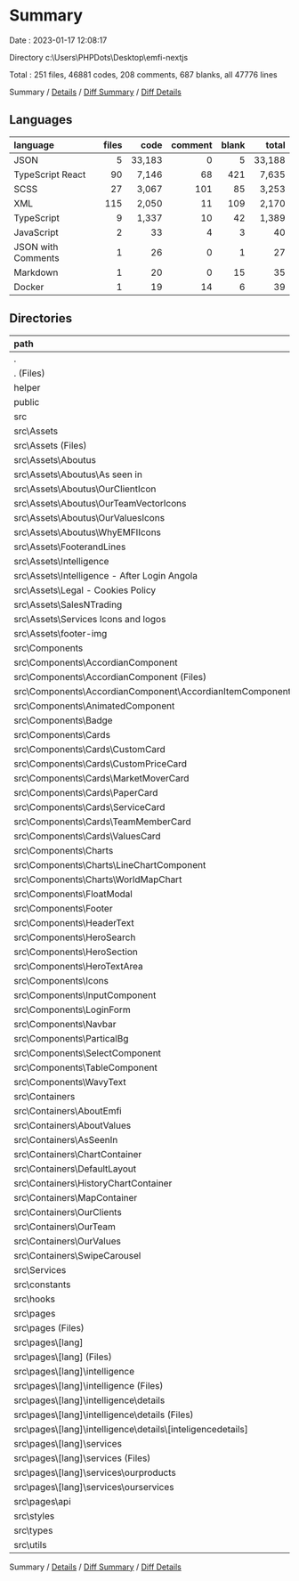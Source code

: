 # Summary

Date : 2023-01-17 12:08:17

Directory c:\\Users\\PHPDots\\Desktop\\emfi-nextjs

Total : 251 files,  46881 codes, 208 comments, 687 blanks, all 47776 lines

Summary / [Details](details.md) / [Diff Summary](diff.md) / [Diff Details](diff-details.md)

## Languages
| language | files | code | comment | blank | total |
| :--- | ---: | ---: | ---: | ---: | ---: |
| JSON | 5 | 33,183 | 0 | 5 | 33,188 |
| TypeScript React | 90 | 7,146 | 68 | 421 | 7,635 |
| SCSS | 27 | 3,067 | 101 | 85 | 3,253 |
| XML | 115 | 2,050 | 11 | 109 | 2,170 |
| TypeScript | 9 | 1,337 | 10 | 42 | 1,389 |
| JavaScript | 2 | 33 | 4 | 3 | 40 |
| JSON with Comments | 1 | 26 | 0 | 1 | 27 |
| Markdown | 1 | 20 | 0 | 15 | 35 |
| Docker | 1 | 19 | 14 | 6 | 39 |

## Directories
| path | files | code | comment | blank | total |
| :--- | ---: | ---: | ---: | ---: | ---: |
| . | 251 | 46,881 | 208 | 687 | 47,776 |
| . (Files) | 8 | 10,697 | 18 | 28 | 10,743 |
| helper | 1 | 5 | 8 | 2 | 15 |
| public | 8 | 11,333 | 0 | 7 | 11,340 |
| src | 234 | 24,846 | 182 | 650 | 25,678 |
| src\\Assets | 108 | 2,009 | 11 | 103 | 2,123 |
| src\\Assets (Files) | 33 | 431 | 3 | 32 | 466 |
| src\\Assets\\Aboutus | 32 | 519 | 0 | 32 | 551 |
| src\\Assets\\Aboutus\\As seen in | 12 | 42 | 0 | 12 | 54 |
| src\\Assets\\Aboutus\\OurClientIcon | 8 | 52 | 0 | 8 | 60 |
| src\\Assets\\Aboutus\\OurTeamVectorIcons | 5 | 149 | 0 | 5 | 154 |
| src\\Assets\\Aboutus\\OurValuesIcons | 4 | 24 | 0 | 4 | 28 |
| src\\Assets\\Aboutus\\WhyEMFIIcons | 3 | 252 | 0 | 3 | 255 |
| src\\Assets\\FooterandLines | 17 | 213 | 4 | 15 | 232 |
| src\\Assets\\Intelligence | 1 | 3 | 0 | 1 | 4 |
| src\\Assets\\Intelligence - After Login Angola | 5 | 27 | 0 | 5 | 32 |
| src\\Assets\\Legal - Cookies Policy | 2 | 6 | 0 | 2 | 8 |
| src\\Assets\\SalesNTrading | 3 | 591 | 0 | 3 | 594 |
| src\\Assets\\Services Icons and logos | 8 | 36 | 0 | 8 | 44 |
| src\\Assets\\footer-img | 7 | 183 | 4 | 5 | 192 |
| src\\Components | 58 | 13,790 | 46 | 265 | 14,101 |
| src\\Components\\AccordianComponent | 2 | 73 | 1 | 9 | 83 |
| src\\Components\\AccordianComponent (Files) | 1 | 48 | 1 | 5 | 54 |
| src\\Components\\AccordianComponent\\AccordianItemComponent.tsx | 1 | 25 | 0 | 4 | 29 |
| src\\Components\\AnimatedComponent | 3 | 126 | 36 | 26 | 188 |
| src\\Components\\Badge | 1 | 14 | 0 | 4 | 18 |
| src\\Components\\Cards | 7 | 234 | 2 | 26 | 262 |
| src\\Components\\Cards\\CustomCard | 1 | 16 | 0 | 5 | 21 |
| src\\Components\\Cards\\CustomPriceCard | 1 | 44 | 0 | 4 | 48 |
| src\\Components\\Cards\\MarketMoverCard | 1 | 80 | 2 | 3 | 85 |
| src\\Components\\Cards\\PaperCard | 1 | 22 | 0 | 3 | 25 |
| src\\Components\\Cards\\ServiceCard | 1 | 20 | 0 | 4 | 24 |
| src\\Components\\Cards\\TeamMemberCard | 1 | 40 | 0 | 3 | 43 |
| src\\Components\\Cards\\ValuesCard | 1 | 12 | 0 | 4 | 16 |
| src\\Components\\Charts | 3 | 11,418 | 1 | 10 | 11,429 |
| src\\Components\\Charts\\LineChartComponent | 1 | 98 | 1 | 7 | 106 |
| src\\Components\\Charts\\WorldMapChart | 2 | 11,320 | 0 | 3 | 11,323 |
| src\\Components\\FloatModal | 1 | 19 | 0 | 4 | 23 |
| src\\Components\\Footer | 1 | 108 | 0 | 3 | 111 |
| src\\Components\\HeaderText | 1 | 11 | 0 | 4 | 15 |
| src\\Components\\HeroSearch | 1 | 71 | 0 | 8 | 79 |
| src\\Components\\HeroSection | 5 | 532 | 0 | 24 | 556 |
| src\\Components\\HeroTextArea | 1 | 34 | 0 | 4 | 38 |
| src\\Components\\Icons | 23 | 662 | 3 | 96 | 761 |
| src\\Components\\InputComponent | 3 | 85 | 0 | 12 | 97 |
| src\\Components\\LoginForm | 1 | 80 | 1 | 8 | 89 |
| src\\Components\\Navbar | 1 | 62 | 1 | 5 | 68 |
| src\\Components\\ParticalBg | 1 | 115 | 0 | 4 | 119 |
| src\\Components\\SelectComponent | 1 | 37 | 1 | 5 | 43 |
| src\\Components\\TableComponent | 1 | 47 | 0 | 6 | 53 |
| src\\Components\\WavyText | 1 | 62 | 0 | 7 | 69 |
| src\\Containers | 11 | 451 | 6 | 45 | 502 |
| src\\Containers\\AboutEmfi | 1 | 60 | 0 | 4 | 64 |
| src\\Containers\\AboutValues | 1 | 35 | 0 | 3 | 38 |
| src\\Containers\\AsSeenIn | 1 | 6 | 0 | 4 | 10 |
| src\\Containers\\ChartContainer | 1 | 31 | 0 | 4 | 35 |
| src\\Containers\\DefaultLayout | 1 | 17 | 0 | 3 | 20 |
| src\\Containers\\HistoryChartContainer | 1 | 154 | 0 | 6 | 160 |
| src\\Containers\\MapContainer | 1 | 29 | 3 | 4 | 36 |
| src\\Containers\\OurClients | 1 | 12 | 1 | 4 | 17 |
| src\\Containers\\OurTeam | 1 | 6 | 0 | 4 | 10 |
| src\\Containers\\OurValues | 1 | 6 | 0 | 4 | 10 |
| src\\Containers\\SwipeCarousel | 1 | 95 | 2 | 5 | 102 |
| src\\Services | 2 | 51 | 1 | 8 | 60 |
| src\\constants | 5 | 3,175 | 0 | 44 | 3,219 |
| src\\hooks | 1 | 22 | 7 | 2 | 31 |
| src\\pages | 19 | 1,600 | 10 | 93 | 1,703 |
| src\\pages (Files) | 2 | 33 | 0 | 6 | 39 |
| src\\pages\\[lang] | 16 | 1,557 | 9 | 84 | 1,650 |
| src\\pages\\[lang] (Files) | 8 | 1,069 | 0 | 41 | 1,110 |
| src\\pages\\[lang]\\intelligence | 3 | 239 | 3 | 17 | 259 |
| src\\pages\\[lang]\\intelligence (Files) | 1 | 55 | 0 | 8 | 63 |
| src\\pages\\[lang]\\intelligence\\details | 2 | 184 | 3 | 9 | 196 |
| src\\pages\\[lang]\\intelligence\\details (Files) | 1 | 42 | 0 | 4 | 46 |
| src\\pages\\[lang]\\intelligence\\details\\[inteligencedetails] | 1 | 142 | 3 | 5 | 150 |
| src\\pages\\[lang]\\services | 5 | 249 | 6 | 26 | 281 |
| src\\pages\\[lang]\\services (Files) | 1 | 77 | 1 | 5 | 83 |
| src\\pages\\[lang]\\services\\ourproducts | 2 | 119 | 2 | 14 | 135 |
| src\\pages\\[lang]\\services\\ourservices | 2 | 53 | 3 | 7 | 63 |
| src\\pages\\api | 1 | 10 | 1 | 3 | 14 |
| src\\styles | 27 | 3,067 | 101 | 85 | 3,253 |
| src\\types | 1 | 12 | 0 | 1 | 13 |
| src\\utils | 2 | 669 | 0 | 4 | 673 |

Summary / [Details](details.md) / [Diff Summary](diff.md) / [Diff Details](diff-details.md)